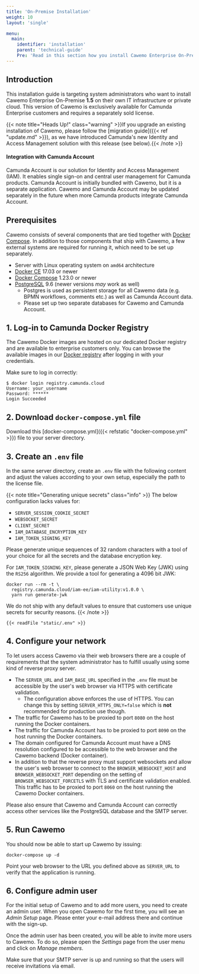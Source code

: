 ```yaml
---
title: 'On-Premise Installation'
weight: 10
layout: 'single'

menu:
  main:
    identifier: 'installation'
    parent: 'technical-guide'
    Pre: 'Read in this section how you install Cawemo Enterprise On-Premise.'
---
```


## Introduction

This installation guide is targeting system administrators who want to install Cawemo Enterprise On-Premise **1.5** on their own IT infrastructure or private cloud. This version of Cawemo is exclusively available for Camunda Enterprise customers and requires a separately sold license.

{{< note title="Heads Up!" class="warning" >}}If you upgrade an existing installation of Cawemo, please follow the [migration guide]({{< ref "update.md" >}}), as we have introduced Camunda's new Identity and Access Management solution with this release (see below).{{< /note >}}

#### Integration with Camunda Account

Camunda Account is our solution for Identity and Access Management (IAM).
It enables single sign-on and central user management for Camunda products. Camunda Account is initially bundled with
Cawemo, but it is a separate application. Cawemo and Camunda Account may be updated separately in the future when more
Camunda products integrate Camunda Account.

## Prerequisites

Cawemo consists of several components that are tied together with [Docker Compose](https://docs.docker.com/compose/). In addition to those components that ship with Cawemo, a few external systems are required for running it, which need to be set up separately.

- Server with Linux operating system on `amd64` architecture
- [Docker CE](https://docs.docker.com/install/) 17.03 or newer
- [Docker Compose](https://docs.docker.com/compose/) 1.23.0 or newer
- [PostgreSQL](https://www.postgresql.org/) 9.6 (newer versions _may_ work as well)
  - Postgres is used as persistent storage for all Cawemo data (e.g. BPMN workflows, comments etc.) as well as Camunda Account data.
  - Please set up two separate databases for Cawemo and Camunda Account.

## 1. Log-in to Camunda Docker Registry

The Cawemo Docker images are hosted on our dedicated Docker registry and are available to enterprise customers only. You can browse the available images in our [Docker registry](https://registry.camunda.cloud) after logging in with your credentials.

Make sure to log in correctly:

```
$ docker login registry.camunda.cloud
Username: your_username
Password: ******
Login Succeeded
```

## 2. Download `docker-compose.yml` file

Download this [docker-compose.yml]({{< refstatic "docker-compose.yml" >}}) file to your server directory.

## 3. Create an `.env` file

In the same server directory, create an `.env` file with the following content and adjust the values according to your own setup, especially the path to the license file.

{{< note title="Generating unique secrets" class="info" >}}
The below configuration lacks values for:
* `SERVER_SESSION_COOKIE_SECRET`
* `WEBSOCKET_SECRET`
* `CLIENT_SECRET`
* `IAM_DATABASE_ENCRYPTION_KEY`
* `IAM_TOKEN_SIGNING_KEY`

Please generate unique sequences of 32 random characters with a tool of your choice for all the secrets and the database encryption key.

For `IAM_TOKEN_SIGNING_KEY`, please generate a JSON Web Key (JWK) using the `RS256` algorithm.
We provide a tool for generating a 4096 bit JWK:

```
docker run --rm -t \
  registry.camunda.cloud/iam-ee/iam-utility:v1.0.0 \
  yarn run generate-jwk
```

We do not ship with any default values to ensure that customers use unique secrets for security reasons.
{{< /note >}}

```
{{< readFile "static/.env" >}}
```

## 4. Configure your network

To let users access Cawemo via their web browsers there are a couple of requirements that the system administrator has to fulfill usually using some kind of reverse proxy server.

* The `SERVER_URL` and `IAM_BASE_URL` specified in the `.env` file must be accessible by the user's web browser via HTTPS with certificate validation.
  * The configuration above enforces the use of HTTPS. You can change this by setting `SERVER_HTTPS_ONLY=false` which is **not** recommended for production use though.
* The traffic for Cawemo has to be proxied to port `8080` on the host running the Docker containers.
* The traffic for Camunda Account has to be proxied to port `8090` on the host running the Docker containers.
* The domain configured for Camunda Account must have a DNS resolution configured to be accessible to the web browser and the Cawemo backend (Docker container).
* In addition to that the reverse proxy must support websockets and allow the user's web browser to connect to the `BROWSER_WEBSOCKET_HOST` and `BROWSER_WEBSOCKET_PORT` depending on the setting of `BROWSER_WEBSOCKET_FORCETLS` with TLS and certificate validation enabled. This traffic has to be proxied to port `8060` on the host running the Cawemo Docker containers.

Please also ensure that Cawemo and Camunda Account can correctly access other services like the PostgreSQL database and the SMTP server.

## 5. Run Cawemo

You should now be able to start up Cawemo by issuing:

```
docker-compose up -d
```

Point your web browser to the URL you defined above as `SERVER_URL` to verify that the application is running.

## 6. Configure admin user

For the initial setup of Cawemo and to add more users, you need to create an admin user. When you open Cawemo for the
first time, you will see an *Admin Setup* page. Please enter your e-mail address there and continue with the sign-up.

Once the admin user has been created, you will be able to invite more users to Cawemo. To do so, please open the *Settings*
page from the user menu and click on *Manage members*.

Make sure that your SMTP server is up and running so that the users will receive invitations via email.
